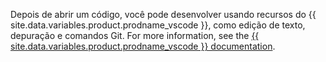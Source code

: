 Depois de abrir um código, você pode desenvolver usando recursos do {{ site.data.variables.product.prodname_vscode }}, como edição de texto, depuração e comandos Git. For more information, see the [{{ site.data.variables.product.prodname_vscode }} documentation](https://code.visualstudio.com/docs).
